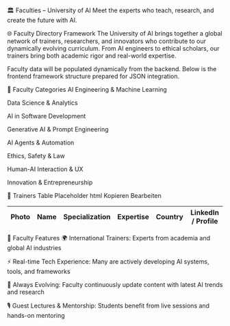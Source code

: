 🏛️ Faculties – University of AI
Meet the experts who teach, research, and create the future with AI.

🌐 Faculty Directory Framework
The University of AI brings together a global network of trainers, researchers, and innovators who contribute to our dynamically evolving curriculum. From AI engineers to ethical scholars, our trainers bring both academic rigor and real-world expertise.

Faculty data will be populated dynamically from the backend. Below is the frontend framework structure prepared for JSON integration.

📘 Faculty Categories
AI Engineering & Machine Learning

Data Science & Analytics

AI in Software Development

Generative AI & Prompt Engineering

AI Agents & Automation

Ethics, Safety & Law

Human-AI Interaction & UX

Innovation & Entrepreneurship

👥 Trainers Table Placeholder
html
Kopieren
Bearbeiten
<!-- Trainers will be dynamically populated from backend JSON -->
<table id="facultiesTable" class="ai-faculty-table">
  <thead>
    <tr>
      <th>Photo</th>
      <th>Name</th>
      <th>Specialization</th>
      <th>Expertise</th>
      <th>Country</th>
      <th>LinkedIn / Profile</th>
    </tr>
  </thead>
  <tbody>
    <!-- Faculty data to be injected from backend -->
  </tbody>
</table>
📌 Faculty Features
🌍 International Trainers: Experts from academia and global AI industries

⚡ Real-time Tech Experience: Many are actively developing AI systems, tools, and frameworks

🔄 Always Evolving: Faculty continuously update content with latest AI trends and research

🎙️ Guest Lectures & Mentorship: Students benefit from live sessions and hands-on mentoring